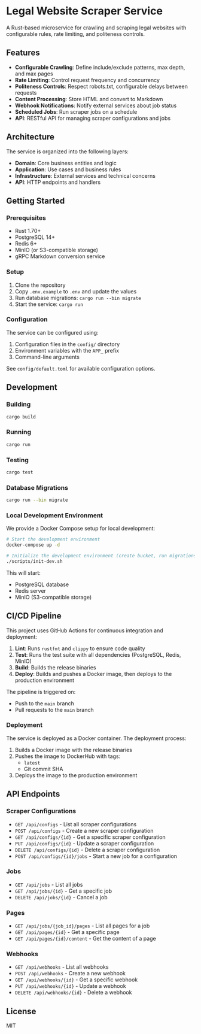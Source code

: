 # Legal Website Scraper Service

A Rust-based microservice for crawling and scraping legal websites with configurable rules, rate limiting, and politeness controls.

## Features

- **Configurable Crawling**: Define include/exclude patterns, max depth, and max pages
- **Rate Limiting**: Control request frequency and concurrency
- **Politeness Controls**: Respect robots.txt, configurable delays between requests
- **Content Processing**: Store HTML and convert to Markdown
- **Webhook Notifications**: Notify external services about job status
- **Scheduled Jobs**: Run scraper jobs on a schedule
- **API**: RESTful API for managing scraper configurations and jobs

## Architecture

The service is organized into the following layers:

- **Domain**: Core business entities and logic
- **Application**: Use cases and business rules
- **Infrastructure**: External services and technical concerns
- **API**: HTTP endpoints and handlers

## Getting Started

### Prerequisites

- Rust 1.70+
- PostgreSQL 14+
- Redis 6+
- MinIO (or S3-compatible storage)
- gRPC Markdown conversion service

### Setup

1. Clone the repository
2. Copy `.env.example` to `.env` and update the values
3. Run database migrations: `cargo run --bin migrate`
4. Start the service: `cargo run`

### Configuration

The service can be configured using:

1. Configuration files in the `config/` directory
2. Environment variables with the `APP_` prefix
3. Command-line arguments

See `config/default.toml` for available configuration options.

## Development

### Building

```bash
cargo build
```

### Running

```bash
cargo run
```

### Testing

```bash
cargo test
```

### Database Migrations

```bash
cargo run --bin migrate
```

### Local Development Environment

We provide a Docker Compose setup for local development:

```bash
# Start the development environment
docker-compose up -d

# Initialize the development environment (create bucket, run migrations)
./scripts/init-dev.sh
```

This will start:
- PostgreSQL database
- Redis server
- MinIO (S3-compatible storage)

## CI/CD Pipeline

This project uses GitHub Actions for continuous integration and deployment:

1. **Lint**: Runs `rustfmt` and `clippy` to ensure code quality
2. **Test**: Runs the test suite with all dependencies (PostgreSQL, Redis, MinIO)
3. **Build**: Builds the release binaries
4. **Deploy**: Builds and pushes a Docker image, then deploys to the production environment

The pipeline is triggered on:
- Push to the `main` branch
- Pull requests to the `main` branch

### Deployment

The service is deployed as a Docker container. The deployment process:

1. Builds a Docker image with the release binaries
2. Pushes the image to DockerHub with tags:
   - `latest`
   - Git commit SHA
3. Deploys the image to the production environment

## API Endpoints

### Scraper Configurations

- `GET /api/configs` - List all scraper configurations
- `POST /api/configs` - Create a new scraper configuration
- `GET /api/configs/{id}` - Get a specific scraper configuration
- `PUT /api/configs/{id}` - Update a scraper configuration
- `DELETE /api/configs/{id}` - Delete a scraper configuration
- `POST /api/configs/{id}/jobs` - Start a new job for a configuration

### Jobs

- `GET /api/jobs` - List all jobs
- `GET /api/jobs/{id}` - Get a specific job
- `DELETE /api/jobs/{id}` - Cancel a job

### Pages

- `GET /api/jobs/{job_id}/pages` - List all pages for a job
- `GET /api/pages/{id}` - Get a specific page
- `GET /api/pages/{id}/content` - Get the content of a page

### Webhooks

- `GET /api/webhooks` - List all webhooks
- `POST /api/webhooks` - Create a new webhook
- `GET /api/webhooks/{id}` - Get a specific webhook
- `PUT /api/webhooks/{id}` - Update a webhook
- `DELETE /api/webhooks/{id}` - Delete a webhook

## License

MIT 